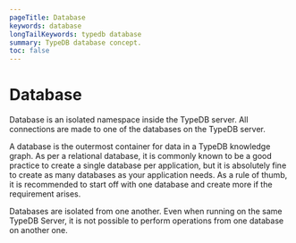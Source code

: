 ```yaml
---
pageTitle: Database
keywords: database
longTailKeywords: typedb database
summary: TypeDB database concept.
toc: false
---
```


<!--- 
Logically separate data, cannot touch each other (eg. stored in separately directories) & therefore copyable independently etc.,, not optimised for many (1-10s), database contains schema + data
-->

# Database

Database is an isolated namespace inside the TypeDB server. All connections are made to one of the databases on the 
TypeDB server.

A database is the outermost container for data in a TypeDB knowledge graph. As per a relational database, it is commonly 
known to be a good practice to create a single database per application, but it is absolutely fine to create as many 
databases as your application needs. As a rule of thumb, it is recommended to start off with one database and create 
more if the requirement arises.

Databases are isolated from one another. Even when running on the same TypeDB Server, it is not possible to perform operations from one database on another one.

